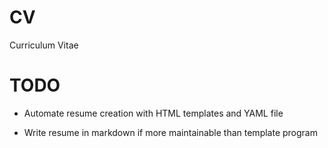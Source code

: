 # CV

Curriculum Vitae

# TODO

* Automate resume creation with HTML templates and YAML file

* Write resume in markdown if more maintainable than template program
